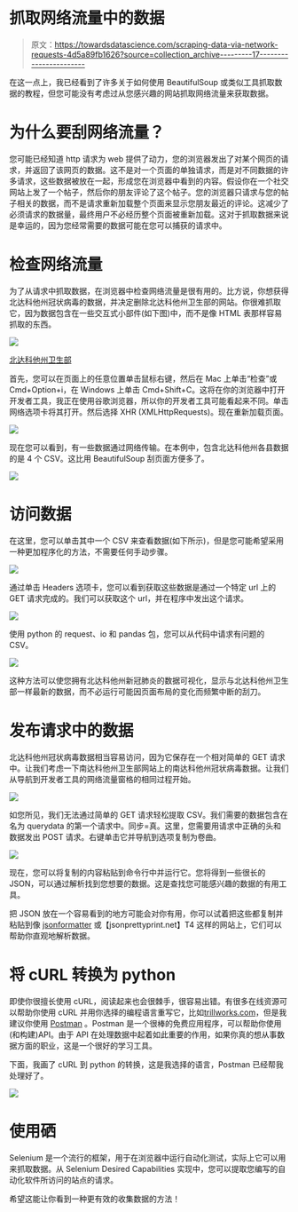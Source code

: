 # 抓取网络流量中的数据

> 原文：<https://towardsdatascience.com/scraping-data-via-network-requests-4d5a89fb1626?source=collection_archive---------17----------------------->

在这一点上，我已经看到了许多关于如何使用 BeautifulSoup 或类似工具抓取数据的教程，但您可能没有考虑过从您感兴趣的网站抓取网络流量来获取数据。

# 为什么要刮网络流量？

您可能已经知道 http 请求为 web 提供了动力，您的浏览器发出了对某个网页的请求，并返回了该网页的数据。这不是对一个页面的单独请求，而是对不同数据的许多请求，这些数据被放在一起，形成您在浏览器中看到的内容。假设你在一个社交网站上发了一个帖子，然后你的朋友评论了这个帖子。您的浏览器只请求与您的帖子相关的数据，而不是请求重新加载整个页面来显示您朋友最近的评论。这减少了必须请求的数据量，最终用户不必经历整个页面被重新加载。这对于抓取数据来说是幸运的，因为您经常需要的数据可能在您可以捕获的请求中。

# 检查网络流量

为了从请求中抓取数据，在浏览器中检查网络流量是很有用的。比方说，你想获得北达科他州冠状病毒的数据，并决定删除北达科他州卫生部的网站。你很难抓取它，因为数据包含在一些交互式小部件(如下图)中，而不是像 HTML 表那样容易抓取的东西。

![](img/6f3a9f7ee60d084037b2c4f58e523eb8.png)

[北达科他州卫生部](https://www.health.nd.gov/diseases-conditions/coronavirus/north-dakota-coronavirus-cases)

首先，您可以在页面上的任意位置单击鼠标右键，然后在 Mac 上单击“检查”或 Cmd+Option+i，在 Windows 上单击 Cmd+Shift+C。这将在你的浏览器中打开开发者工具，我正在使用谷歌浏览器，所以你的开发者工具可能看起来不同。单击网络选项卡将其打开。然后选择 XHR (XMLHttpRequests)。现在重新加载页面。

![](img/8e360f2bfb1ef5b999354c7c669e2cc7.png)

现在您可以看到，有一些数据通过网络传输。在本例中，包含北达科他州各县数据的是 4 个 CSV。这比用 BeautifulSoup 刮页面方便多了。

![](img/69d2df632b19ab9c04ddf9d0cb7f57d5.png)

# 访问数据

在这里，您可以单击其中一个 CSV 来查看数据(如下所示)，但是您可能希望采用一种更加程序化的方法，不需要任何手动步骤。

![](img/f572f464e3296dbf269cd85420141fc8.png)

通过单击 Headers 选项卡，您可以看到获取这些数据是通过一个特定 url 上的 GET 请求完成的。我们可以获取这个 url，并在程序中发出这个请求。

![](img/04e631f85b154f9364c3c452cae9fa56.png)

使用 python 的 request、io 和 pandas 包，您可以从代码中请求有问题的 CSV。

![](img/4005bcaaff4e4a79ec7c21bd7e875172.png)

这种方法可以使您拥有北达科他州新冠肺炎的数据可视化，显示与北达科他州卫生部一样最新的数据，而不必运行可能因页面布局的变化而频繁中断的刮刀。

# 发布请求中的数据

北达科他州冠状病毒数据相当容易访问，因为它保存在一个相对简单的 GET 请求中。让我们考虑一下南达科他州卫生部网站上的南达科他州冠状病毒数据。让我们从导航到开发者工具的网络流量窗格的相同过程开始。

![](img/3a7487cb0f2111137a5aeb271d5867b1.png)

如您所见，我们无法通过简单的 GET 请求轻松提取 CSV。我们需要的数据包含在名为 querydata 的第一个请求中。同步=真。这里，您需要用请求中正确的头和数据发出 POST 请求。右键单击它并导航到选项复制为卷曲。

![](img/b7ec77e1448550cc5df215459c37fc23.png)

现在，您可以将复制的内容粘贴到命令行中并运行它。您将得到一些很长的 JSON，可以通过解析找到您想要的数据。这是查找您可能感兴趣的数据的有用工具。

把 JSON 放在一个容易看到的地方可能会对你有用，你可以试着把这些都复制并粘贴到像 [jsonformatter](https://jsonformatter.curiousconcept.com/) 或【jsonprettyprint.net】T4 这样的网站上，它们可以帮助你直观地解析数据。

# 将 cURL 转换为 python

即使你很擅长使用 cURL，阅读起来也会很棘手，很容易出错。有很多在线资源可以帮助你使用 cURL 并用你选择的编程语言重写它，比如[trillworks.com](https://curl.trillworks.com/)，但是我建议你使用 [Postman](https://www.postman.com/) 。Postman 是一个很棒的免费应用程序，可以帮助你使用(和构建)API。由于 API 在处理数据中起着如此重要的作用，如果你真的想从事数据方面的职业，这是一个很好的学习工具。

下面，我画了 cURL 到 python 的转换，这是我选择的语言，Postman 已经帮我处理好了。

![](img/42b3986fb44a3c3189470e9f5428ea22.png)

# 使用硒

Selenium 是一个流行的框架，用于在浏览器中运行自动化测试，实际上它可以用来抓取数据。从 Selenium Desired Capabilities 实现中，您可以提取您编写的自动化软件所访问的站点的请求。

希望这能让你看到一种更有效的收集数据的方法！